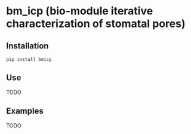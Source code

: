 # bm_icp (bio-module iterative characterization of stomatal pores)

## Installation

`pip install bmicp`

## Use

TODO

## Examples

TODO

